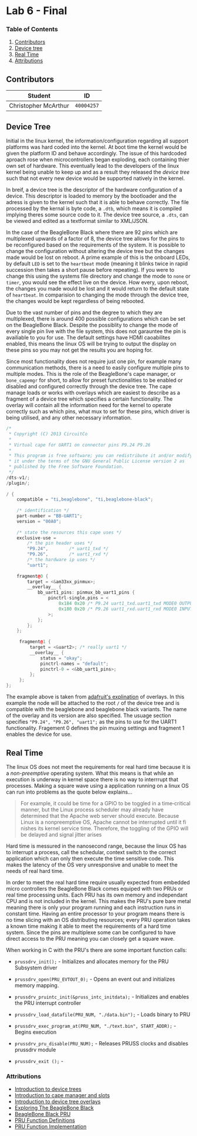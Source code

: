 # Lab 6 - Final

### Table of Contents
1. [Contributors](#Contributors)
2. [Device tree](#Device-tree)
3. [Real Time](#Real-time)
4. [Attributions](#Attributions)

## Contributors
**Student** | **ID**
:---:|---
Christopher McArthur | `40004257`

## Device Tree
Initial in the linux kernel, the information/configuration regarding all support platforms was hard coded into the kernel. At boot time the kernel would be given the platform ID and behave accordingly. The issue of this hardcoded aproach rose when microcontrollers began exploding, each containing thier own set of hardware. This eventually lead to the developers of the linux kernel being unable to keep up and as a result they released the _device tree_ such that not every new device would be supported natively in the kernel.

In breif, a device tree is the descriptor of the hardware configuration of a device. This descriptor is loaded to memory by the bootloader and the adress is given to the kernel such that it is able to behave correctly. The file processed by the kernal is byte code, a `.dtb`, which means it is compiled implying theres some source code to it. The device tree source, a `.dts`, can be viewed and edited as a textformat similar to XML/JSON.

In the case of the BeagleBone Black where there are 92 pins which are multiplexed upwards of a factor of 8, the device tree allows for the pins to be reconfigured based on the requirements of the system. It is possible to change the configuration without altering the device tree but the changes made would be lost on reboot. A prime example of this is the onboard LEDs, by default `LED` is set to the `heartbeat` mode (meaning it blinks twice in rapid succession then takes a short pause before repeating). If you were to change this using the systems file directory and change the mode to `none` or `timer`, you would see the effect live on the device. How every, upon reboot, the changes you made would be lost and it would return to the default state of `heartbeat`. In comparision to changing the mode through the device tree, the changes would be kept regardless of being rebooted.

Due to the vast number of pins and the degree to which they are multiplexed, there is around 400 possible configurations which can be set on the BeagleBone Black. Despite the possiblity to change the mode of every single pin live with the file system, this does not garauntee the pin is availiable to you for use. The default settings have HDMI caoabilites enabled, this means the linux OS will be trying to output the display on these pins so you may not get the results you are hoping for.

Since most functionality does not require just one pin, for example many communication methods, there is a need to easily configure multiple pins to multiple modes. This is the role of the BeagleBone's cape manager, or `bone_capemgr` for short, to allow for preset functionalities to be enabled or disabled and configured correctly through the device tree. The cape manage loads or works with overlays which are easiest to describe as a fragment of a device tree which specifies a certain functionality. The overlay will contain all the information need for the kernel to operate correctly such as which pins, what mux to set for these pins, which driver is being utilised, and any other necessary information.

```c++
/*
 * Copyright (C) 2013 CircuitCo
 *
 * Virtual cape for UART1 on connector pins P9.24 P9.26
 *
 * This program is free software; you can redistribute it and/or modify
 * it under the terms of the GNU General Public License version 2 as
 * published by the Free Software Foundation.
 */
/dts-v1/;
/plugin/;
 
/ {
   	compatible = "ti,beaglebone", "ti,beaglebone-black";
 
    /* identification */
    part-number = "BB-UART1";
    version = "00A0";
 
    /* state the resources this cape uses */
    exclusive-use =
        /* the pin header uses */
        "P9.24",        /* uart1_txd */
        "P9.26",        /* uart1_rxd */
        /* the hardware ip uses */
        "uart1";
 
    fragment@0 {
        target = <&am33xx_pinmux>;
        __overlay__ {
            bb_uart1_pins: pinmux_bb_uart1_pins {
                pinctrl-single,pins = <
                    0x184 0x20 /* P9.24 uart1_txd.uart1_txd MODE0 OUTPUT (TX) */
                    0x180 0x20 /* P9.26 uart1_rxd.uart1_rxd MODE0 INPUT (RX) */
                >;
            };
        };
    };
 
     fragment@1 {
         target = <&uart2>;	/* really uart1 */
         __overlay__ {
             status = "okay";
             pinctrl-names = "default";
             pinctrl-0 = <&bb_uart1_pins>;
         };
     };
};
```

The example above is taken from [adafruit's explination](https://learn.adafruit.com/introduction-to-the-beaglebone-black-device-tree/device-tree-overlays) of overlays. In this example the node will be attached to the root `/` of the device tree and is compatible with the beaglebone and beaglebone black variants. The name of the overlay and its version are also specified. The usuage section specifies `"P9.24", "P9.26", "uart1";` as the pins to use for the UART1 functionality. Fragement 0 defines the pin muxing settings and fragment 1 enables the device for use.

## Real Time
The linux OS does not meet the requirements for real hard time because it is a _non-preemptive_ operating system. What this means is that while an execution is underway in kernel space there is no way to interrrupt that processes. Making a square wave using a application running on a linux OS can run into problems as the quote below explains...
>  For example, it could be time for a GPIO to be toggled in a time‐critical manner, but the Linux process scheduler may already have determined that the Apache web server should execute. Because Linux is a nonpreemptive OS, Apache cannot be interrupted until it fi nishes its kernel service time. Therefore, the toggling of the GPIO will be delayed and signal jitter arises

Hard time is messured in the nanosecond range, because the linux OS has to interrupt a process, call the schedular, context switch to the correct application which can only then execute the time sensitive code. This makes the latency of the OS very unresponsive and unable to meet the needs of real hard time.

In order to meet the real hard time require usually expected from embedded micro controllers the BeagleBone Black comes equiped with two PRUs or real time processing units. Each PRU has its own memory and independant CPU and is not included in the kernel. This makes the PRU's pure bare metal meaning there is only your program running and each instruction runs in constant time. Having an entire processor to your program means there is no time slicing with an OS distributing resources; every PRU operation takes a known time making it able to meet the requirements of a hard time system. Since the pins are multiplexe some can be configured to have direct access to the PRU meaning you can closely get a square wave.

When working in C with the PRU's there are some important function calls:
- `prussdrv_init();` - Initializes and allocates memory for the PRU Subsystem driver
- `prussdrv_open(PRU_EVTOUT_0);` - Opens an event out and initializes memory mapping.
- `prussdrv_pruintc_init(&pruss_intc_initdata);` - Initializes and enables the PRU interrupt controller

- `prussdrv_load_datafile(PRU_NUM, "./data.bin");` - Loads binary to PRU
- `prussdrv_exec_program_at(PRU_NUM, "./text.bin", START_ADDR);` - Begins execution
- `prussdrv_pru_disable(PRU_NUM);` - Releases PRUSS clocks and disables prussdrv module
- `prussdrv_exit ();` - 

### Attributions
* [Introduction to device trees](http://ofitselfso.com/BeagleNotes/AboutTheDeviceTree.pdf)
* [Introduction to cape manager and slots](http://www.raspberry-pi-geek.com/index.php/Archive/2014/03/Capemgr-keeps-track-of-theBeagleBone-Black-s-expansion-boards-known-as-capes/(offset)/2)
* [Introduction to device tree overlays](https://learn.adafruit.com/introduction-to-the-beaglebone-black-device-tree/device-tree-overlays)
* [Exploring The BeagleBone Black](http://fccr.ucsd.edu/refs/ExploringBeagleBone.pdf)
* [BeagleBone Black PRU](http://mythopoeic.org/bbb-pru-minimal/)
* [PRU Function Definitions](http://processors.wiki.ti.com/index.php/PRU_Linux_Application_Loader_API_Guide)
* [PRU Function Implementation](https://github.com/beagleboard/am335x_pru_package/blob/master/pru_sw/app_loader/interface/prussdrv.c)

